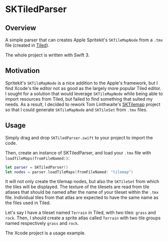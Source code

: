 # SKTiledParser

## Overview
A simple parser that can creates Apple Spritekit's `SKTileMapNode` from a `.tmx` file (created in [Tiled](www.mapeditor.org)).

The whole project is written with Swift 3.

## Motivation
Spritekit's `SKTileMapNode` is a nice addition to the Apple's framework,
but I find Xcode's tile editor not as good as the largely more popular Tiled editor.
I sought for a solution that would leverage `SKTileMapNode` while being able to import resources from Tiled,
but failed to find something that suited my needs.
As a result, I decided to rework Tom Linthwaite's [SKTilemap](https://github.com/TomLinthwaite/SKTilemap) project so that I could generate `SKTileMapNode` and `SKTileSet` from `.tmx` files.

## Usage
Simply drag and drop `SKTiledParser.swift` to your project to import the code.

Then, create an instance of SKTiledParser, and load your `.tmx` file with `loadTileMaps(fromFileNamed:)`:

```swift
let parser = SKTiledParser()
let nodes = parser.loadTileMaps(fromFileNamed: "tilemap")
```

It will not only create the tilemap nodes, but also the `SKTileSet` from which the tiles will be displayed.
The texture of the tilesets are read from tile atlases that should be named after the name of your tileset within the `.tmx` file.
Individual tiles from that atlas are expected to have the same name as the files used in Tiled.

Let's say I have a tileset named `Terrain` in Tiled, with two tiles: `grass` and `rock`.
Then, I should create a sprite atlas called `Terrain` with two tile groups named respectively `grass` and `rock`.

The Xcode project is a usage example.